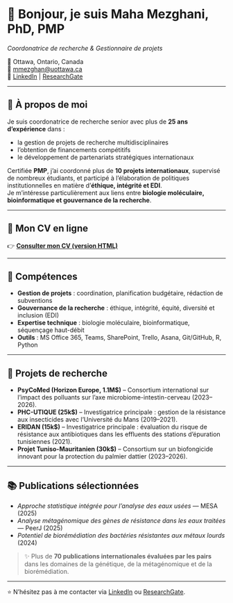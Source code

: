 # 👋 Bonjour, je suis Maha Mezghani, PhD, PMP  
*Coordonatrice de recherche & Gestionnaire de projets*  

📍 Ottawa, Ontario, Canada  
📧 mmezghan@uottawa.ca  
🔗 [LinkedIn](https://www.linkedin.com/in/maha-mezghani-khemakhem) | [ResearchGate](https://www.researchgate.net/profile/Maha-Mezghani-Khemakhem)  

---

## 🧬 À propos de moi  
Je suis coordonatrice de recherche senior avec plus de **25 ans d’expérience** dans :  
- la gestion de projets de recherche multidisciplinaires  
- l’obtention de financements compétitifs  
- le développement de partenariats stratégiques internationaux  

Certifiée **PMP**, j’ai coordonné plus de **10 projets internationaux**, supervisé de nombreux étudiants, et participé à l’élaboration de politiques institutionnelles en matière d’**éthique, intégrité et EDI**.  
Je m’intéresse particulièrement aux liens entre **biologie moléculaire, bioinformatique et gouvernance de la recherche**.  

---

## 📄 Mon CV en ligne  
👉 [**Consulter mon CV (version HTML)**](https://Maha-Mezghani.github.io/MyCV/)  

---

## 🔧 Compétences  
- **Gestion de projets** : coordination, planification budgétaire, rédaction de subventions  
- **Gouvernance de la recherche** : éthique, intégrité, équité, diversité et inclusion (EDI)  
- **Expertise technique** : biologie moléculaire, bioinformatique, séquençage haut-débit  
- **Outils** : MS Office 365, Teams, SharePoint, Trello, Asana, Git/GitHub, R, Python  

---

## 📂 Projets de recherche  
- **PsyCoMed (Horizon Europe, 1.1M$)** – Consortium international sur l’impact des polluants sur l’axe microbiome-intestin-cerveau (2023–2026).  
- **PHC-UTIQUE (25k$)** – Investigatrice principale : gestion de la résistance aux insecticides avec l’Université du Mans (2019–2021).  
- **ERIDAN (15k$)** – Investigatrice principale : évaluation du risque de résistance aux antibiotiques dans les effluents des stations d’épuration tunisiennes (2021).  
- **Projet Tuniso-Mauritanien (30k$)** – Consortium sur un biofongicide innovant pour la protection du palmier dattier (2023–2026).  

---

## 📚 Publications sélectionnées  
- *Approche statistique intégrée pour l’analyse des eaux usées* — MESA (2025)  
- *Analyse métagénomique des gènes de résistance dans les eaux traitées* — PeerJ (2025)  
- *Potentiel de biorémédiation des bactéries résistantes aux métaux lourds* (2024)  

> ✨ Plus de **70 publications internationales évaluées par les pairs** dans les domaines de la génétique, de la métagénomique et de la biorémédiation.  

---

⭐️ N’hésitez pas à me contacter via [LinkedIn](https://www.linkedin.com/in/maha-mezghani-khemakhem) ou [ResearchGate](https://www.researchgate.net/profile/Maha-Mezghani-Khemakhem).
